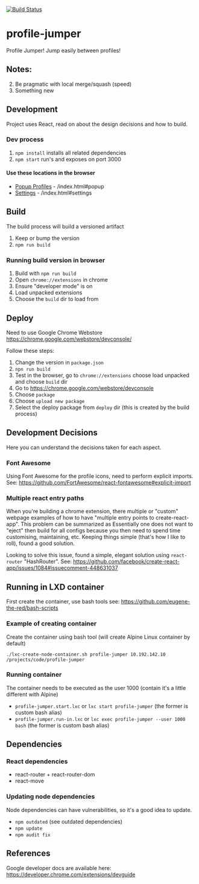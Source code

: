 
[![Build Status](https://travis-ci.org/profile-jumper/profile-jumper.svg?branch=master)](https://travis-ci.org/profile-jumper/profile-jumper)

# profile-jumper
Profile Jumper! Jump easily between profiles!

## Notes:
2. Be pragmatic with local merge/squash (speed)
3. Something new

## Development
Project uses React, read on about the design decisions and how to build.

### Dev process 
1. `npm install` installs all related dependencies
2. `npm start` run's and exposes on port 3000 

#### Use these locations in the browser
* [Popup Profiles](http://10.192.142.10:3000/index.html#popup) - /index.html#popup
* [Settings](http://10.192.142.10:3000/index.html#settings) - /index.html#settings

## Build
The build process will build a versioned artifact
1. Keep or bump the version 
2. `npm run build`

### Running build version in browser
1. Build with `npm run build`
2. Open `chrome://extensions` in chrome
3. Ensure "developer mode" is on
4. Load unpacked extensions
5. Choose the `build` dir to load from

## Deploy
Need to use Google Chrome Webstore https://chrome.google.com/webstore/devconsole/

Follow these steps:
1. Change the version in `package.json`
2. `npn run build`
3. Test in the browser, go to `chrome://extensions` choose load unpacked and choose `build` dir
4. Go to https://chrome.google.com/webstore/devconsole
5. Choose `package`
6. Choose `upload new package`
7. Select the deploy package from `deploy` dir (this is created by the build process)



## Development Decisions
Here you can understand the decisions taken for each aspect.

### Font Awesome
Using Font Awesome for the profile icons, need to perform explicit imports.
See: https://github.com/FortAwesome/react-fontawesome#explicit-import

### Multiple react entry paths
When you're building a chrome extension, there multiple or "custom" webpage examples of how to have "multiple entry points to create-react-app". This problem can be summarized as Essentially one does not want to "eject" then build for all configs because you then need to spend time customising, maintaining, etc. Keeping things simple (that's how I like to roll), found a good solution.

Looking to solve this issue, found a simple, elegant solution using ```react-router``` "HashRouter".
See: https://github.com/facebook/create-react-app/issues/1084#issuecomment-448631037

## Running in LXD container
First create the container, use bash tools see: https://github.com/eugene-the-red/bash-scripts

### Example of creating container
Create the container using bash tool (will create Alpine Linux container by default)

`./lxc-create-node-container.sh profile-jumper 10.192.142.10 /projects/code/profile-jumper`

### Running container
The container needs to be executed as the user 1000 (contain it's a little different with Alpine)
* `profile-jumper.start.lxc` or `lxc start profile-jumper` (the former is custom bash alias)
* `profile-jumper.run-in.lxc` or `lxc exec profile-jumper --user 1000 bash` (the former is custom bash alias)

## Dependencies

### React dependencies
* react-router + react-router-dom
* react-move

### Updating node dependencies
Node dependencies can have vulnerabilities, so it's a good idea to update.
* `npm outdated` (see outdated dependencies)
* `npm update`
* `npm audit fix`


## References
Google developer docs are available here:
https://developer.chrome.com/extensions/devguide

